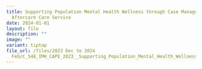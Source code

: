 ```yaml
---
title: Supporting Population Mental Health Wellness through Case Managed
  Aftercare Care Service
date: 2024-01-01
layout: file
description: ""
image: ""
variant: tiptap
file_url: /files/2023 Dec to 2024
  Feb/C_548_IMH_CAPE_2023__Supporting_Population_Mental_Health_Wellness_through_Case_Managed_Aftercare_Care_Service.pdf
---
```

